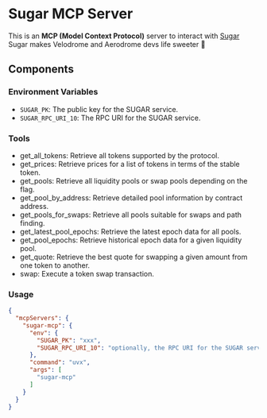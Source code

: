 # Sugar MCP Server

This is an **MCP (Model Context Protocol)** server to interact with [Sugar](https://github.com/velodrome-finance/sugar-sdk)  
Sugar makes Velodrome and Aerodrome devs life sweeter 🍭




## Components

### Environment Variables
- `SUGAR_PK`: The public key for the SUGAR service.
- `SUGAR_RPC_URI_10`: The RPC URI for the SUGAR service.

### Tools

- get_all_tokens: Retrieve all tokens supported by the protocol.
- get_prices: Retrieve prices for a list of tokens in terms of the stable token.
- get_pools: Retrieve all liquidity pools or swap pools depending on the flag.
- get_pool_by_address: Retrieve detailed pool information by contract address.
- get_pools_for_swaps: Retrieve all pools suitable for swaps and path finding.
- get_latest_pool_epochs: Retrieve the latest epoch data for all pools.
- get_pool_epochs: Retrieve historical epoch data for a given liquidity pool.
- get_quote: Retrieve the best quote for swapping a given amount from one token to another.
- swap: Execute a token swap transaction.

### Usage
```json
{
  "mcpServers": {
    "sugar-mcp": {
      "env": {
        "SUGAR_PK": "xxx",
        "SUGAR_RPC_URI_10": "optionally, the RPC URI for the SUGAR service"
      },
      "command": "uvx",
      "args": [
        "sugar-mcp"
      ]
    }
  }
}
```



